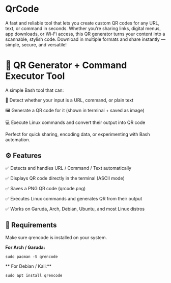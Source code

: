 # QrCode
A fast and reliable tool that lets you create custom QR codes for any URL, text, or command in seconds. Whether you’re sharing links, digital menus, app downloads, or Wi-Fi access, this QR generator turns your content into a scannable, stylish code. Download in multiple formats and share instantly — simple, secure, and versatile!

# 🔳 QR Generator + Command Executor Tool

A simple Bash tool that can:

🧠 Detect whether your input is a URL, command, or plain text

🖼️ Generate a QR code for it (shown in terminal + saved as image)

💻 Execute Linux commands and convert their output into QR code

Perfect for quick sharing, encoding data, or experimenting with Bash automation.

## ⚙️ Features


✅ Detects and handles URL / Command / Text automatically

✅ Displays QR code directly in the terminal (ASCII mode)

✅ Saves a PNG QR code (qrcode.png)

✅ Executes Linux commands and generates QR from their output

✅ Works on Garuda, Arch, Debian, Ubuntu, and most Linux distros

## 🧰 Requirements

Make sure qrencode is installed on your system.

**For Arch / Garuda:**

    sudo pacman -S qrencode
**
For Debian / Kali:**

    sudo apt install qrencode


